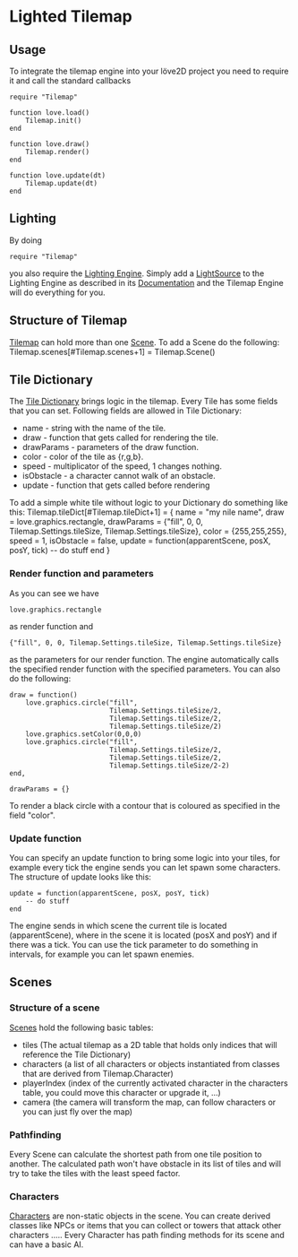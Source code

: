 # Lighted Tilemap
## Usage
To integrate the tilemap engine into your löve2D project you need to require it and call the standard callbacks

    require "Tilemap"
    
    function love.load()
        Tilemap.init()
    end
    
    function love.draw()
        Tilemap.render()
    end
    
    function love.update(dt)
        Tilemap.update(dt)
    end


## Lighting

By doing

    require "Tilemap"

you also require the [Lighting Engine](../../Lighting/manual/Readme.md.html). Simply add a [LightSource](../../Lighting/classes/LightSource.html) to the Lighting Engine as described in its [Documentation](../../Lighting/manual/Readme.md.html) and the Tilemap Engine will do everything for you.

## Structure of Tilemap

[Tilemap](../modules/Tilemap.lua) can hold more than one [Scene](../classes/Scene.html). To add a Scene do the following:
    Tilemap.scenes[#Tilemap.scenes+1] = Tilemap.Scene()

## Tile Dictionary

The [Tile Dictionary](../modules/TileDict.html) brings logic in the tilemap. Every Tile has some fields that you can set. Following fields are allowed in Tile Dictionary:
* name - string with the name of the tile.
* draw - function that gets called for rendering the tile.
* drawParams - parameters of the draw function.
* color - color of the tile as {r,g,b}.
* speed - multiplicator of the speed, 1 changes nothing.
* isObstacle - a character cannot walk of an obstacle.
* update - function that gets called before rendering

To add a simple white tile without logic to your Dictionary do something like this:
    Tilemap.tileDict[#Tilemap.tileDict+1] = {
       name = "my nile name",
       draw = love.graphics.rectangle,
       drawParams = {"fill", 0, 0, Tilemap.Settings.tileSize, Tilemap.Settings.tileSize},
       color = {255,255,255},
       speed = 1,
       isObstacle = false,
       update = function(apparentScene, posX, posY, tick)
       -- do stuff
       end
    }
    
### Render function and parameters

As you can see we have

    love.graphics.rectangle

as render function and

    {"fill", 0, 0, Tilemap.Settings.tileSize, Tilemap.Settings.tileSize}

as the parameters for our render function. The engine automatically calls the specified render function with the specified parameters. You can also do the following:

    draw = function()
        love.graphics.circle("fill",
                             Tilemap.Settings.tileSize/2,
                             Tilemap.Settings.tileSize/2,
                             Tilemap.Settings.tileSize/2)
        love.graphics.setColor(0,0,0)
        love.graphics.circle("fill",
                             Tilemap.Settings.tileSize/2,
                             Tilemap.Settings.tileSize/2,
                             Tilemap.Settings.tileSize/2-2)
    end,
    
    drawParams = {}

To render a black circle with a contour that is coloured as specified in the field "color".

### Update function

You can specify an update function to bring some logic into your tiles, for example every tick the engine sends you can let spawn some characters.
The structure of update looks like this:

    update = function(apparentScene, posX, posY, tick)
        -- do stuff
    end

The engine sends in which scene the current tile is located (apparentScene), where in the scene it is located (posX and posY) and if there was a tick.
You can use the tick parameter to do something in intervals, for example you can let spawn enemies.

## Scenes
### Structure of a scene
[Scenes](../classes/Scene.html) hold the following basic tables:

* tiles (The actual tilemap as a 2D table that holds only indices that will reference the Tile Dictionary)
* characters (a list of all characters or objects instantiated from classes that are derived from Tilemap.Character)
* playerIndex (index of the currently activated character in the characters table, you could move this character or upgrade it, ...)
* camera (the camera will transform the map, can follow characters or you can just fly over the map)

### Pathfinding

Every Scene can calculate the shortest path from one tile position to another. The calculated path won't have obstacle in its list of tiles and will try to take the tiles with the least speed factor.

### Characters

[Characters](../classes/Character.html) are non-static objects in the scene. You can create derived classes like NPCs or items that you can collect or towers that attack other characters .....
Every Character has path finding methods for its scene and can have a basic AI.